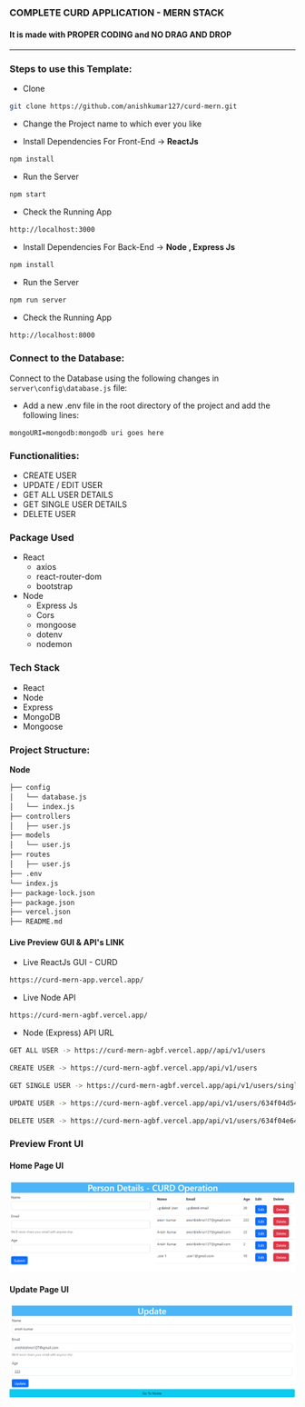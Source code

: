 ### COMPLETE CURD APPLICATION - MERN STACK

#### It is made with PROPER CODING and NO DRAG AND DROP
---------------------------------------------------------------------------------------------------------- 

### Steps to use this Template:

- Clone 

```bash
git clone https://github.com/anishkumar127/curd-mern.git
```

- Change the Project name to which ever you like

- Install Dependencies For Front-End -> **ReactJs**

```bash
npm install
```

- Run the Server

```bash
npm start
```

- Check the Running App

```bash
http://localhost:3000
```

- Install Dependencies For Back-End -> **Node , Express Js**

```bash
npm install
```

- Run the Server

```bash
npm run server
```

- Check the Running App

```bash
http://localhost:8000
```

### Connect to the Database:

Connect to the Database using the following changes in `server\config\database.js` file:

- Add a new .env file in the root directory of the project and add the following lines:

```env
mongoURI=mongodb:mongodb uri goes here
```

### Functionalities:

- CREATE USER
- UPDATE / EDIT USER 
- GET ALL USER DETAILS
- GET SINGLE USER DETAILS
- DELETE USER 

### Package Used

- React
  - axios
  - react-router-dom
  - bootstrap
- Node
  - Express Js
  - Cors
  - mongoose
  - dotenv
  - nodemon

### Tech Stack

- React
- Node
- Express
- MongoDB
- Mongoose

### Project Structure:

**Node**
```bash
├── config
│   └── database.js
│   └── index.js
├── controllers
│   ├── user.js
├── models
│   └── user.js
├── routes
│   ├── user.js
├── .env
└── index.js
├── package-lock.json
├── package.json
├── vercel.json
├── README.md
```

#### Live Preview GUI & API's LINK 

- Live ReactJs GUI - CURD 
```bash
https://curd-mern-app.vercel.app/
```

- Live Node API
  
```bash
https://curd-mern-agbf.vercel.app/ 
```
<!-- [API URL :- ](https://curd-mern-agbf.vercel.app/) -->
<!-- https://curd-mern-agbf.vercel.app/   // api hosted. -->
- Node (Express) API URL
```bash
GET ALL USER -> https://curd-mern-agbf.vercel.app//api/v1/users
```
<!-- **GET ALL USER** **:-**  https://curd-mern-agbf.vercel.app//api/v1/users -->

```bash
CREATE USER -> https://curd-mern-agbf.vercel.app/api/v1/users
```

<!-- **CREATE USER** **:-** https://curd-mern-agbf.vercel.app/api/v1/users -->

```bash
GET SINGLE USER -> https://curd-mern-agbf.vercel.app/api/v1/users/single/634f04d54b08a01217883301
```

<!-- **GET SINGLE USER :-** https://curd-mern-agbf.vercel.app/api/v1/users/single/634f04d54b08a01217883301 -->

```bash
UPDATE USER -> https://curd-mern-agbf.vercel.app/api/v1/users/634f04d54b08a01217883301
```

<!-- **UPDATE USER :-** https://curd-mern-agbf.vercel.app/api/v1/users/634f04d54b08a01217883301 -->

```bash
DELETE USER -> https://curd-mern-agbf.vercel.app/api/v1/users/634f04e64b08a0121788330a
```

<!-- **DELETE USER :-** https://curd-mern-agbf.vercel.app/api/v1/users/634f04e64b08a0121788330a -->



<!-- [FRONT END LINK :- ](https://curd-mern-app.vercel.app/) -->
<!-- https://curd-mern-app.vercel.app/  // front end hosted. -->


### Preview Front UI

#### Home Page UI
![Home Page Preview](./client/public//image/Home_page_UI.png "Person Details Preview")

#### Update Page UI

![Home Page Preview](/client/public//image/Update_user_UI.png "Person Details Preview")



